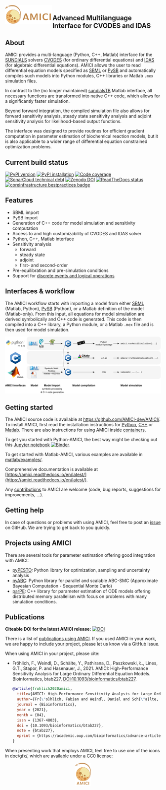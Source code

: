 <img src="https://raw.githubusercontent.com/AMICI-dev/AMICI/master/doc/gfx/banner.png" height="60" align="left" alt="AMICI logo">

## Advanced Multilanguage Interface for CVODES and IDAS

## About

AMICI provides a multi-language (Python, C++, Matlab) interface for the
[SUNDIALS](https://computing.llnl.gov/projects/sundials/) solvers
[CVODES](https://computing.llnl.gov/projects/sundials/cvodes)
(for ordinary differential equations) and
[IDAS](https://computing.llnl.gov/projects/sundials/idas)
(for algebraic differential equations). AMICI allows the user to read
differential equation models specified as [SBML](http://sbml.org/)
or [PySB](http://pysb.org/)
and automatically compiles such models into Python modules, C++ libraries or
Matlab `.mex` simulation files.

In contrast to the (no longer maintained)
[sundialsTB](https://computing.llnl.gov/projects/sundials/sundials-software)
Matlab interface, all necessary functions are transformed into native
C++ code, which allows for a significantly faster simulation.

Beyond forward integration, the compiled simulation file also allows for
forward sensitivity analysis, steady state sensitivity analysis and
adjoint sensitivity analysis for likelihood-based output functions.

The interface was designed to provide routines for efficient gradient
computation in parameter estimation of biochemical reaction models, but
it is also applicable to a wider range of differential equation
constrained optimization problems.

## Current build status

<a href="https://badge.fury.io/py/amici">
  <img src="https://badge.fury.io/py/amici.svg" alt="PyPI version"></a>
<a href="https://github.com/AMICI-dev/AMICI/actions/workflows/test_pypi.yml">
  <img src="https://github.com/AMICI-dev/AMICI/actions/workflows/test_pypi.yml/badge.svg" alt="PyPI installation"></a>
<a href="https://codecov.io/gh/AMICI-dev/AMICI">
  <img src="https://codecov.io/gh/AMICI-dev/AMICI/branch/master/graph/badge.svg" alt="Code coverage"></a>
<a href="https://sonarcloud.io/dashboard?id=ICB-DCM_AMICI&branch=master">
  <img src="https://sonarcloud.io/api/project_badges/measure?branch=master&project=ICB-DCM_AMICI&metric=sqale_index" alt="SonarCloud technical debt"></a>
<a href="https://zenodo.org/badge/latestdoi/43677177">
  <img src="https://zenodo.org/badge/43677177.svg" alt="Zenodo DOI"></a>
<a href="https://amici.readthedocs.io/en/latest/?badge=latest">
 <img src="https://readthedocs.org/projects/amici/badge/?version=latest" alt="ReadTheDocs status"></a>
<a href="https://bestpractices.coreinfrastructure.org/projects/3780">
  <img src="https://bestpractices.coreinfrastructure.org/projects/3780/badge" alt="coreinfrastructure bestpractices badge"></a>

## Features

* SBML import
* PySB import
* Generation of C++ code for model simulation and sensitivity
  computation
* Access to and high customizability of CVODES and IDAS solver
* Python, C++, Matlab interface
* Sensitivity analysis
  * forward
  * steady state
  * adjoint
  * first- and second-order
* Pre-equilibration and pre-simulation conditions
* Support for
  [discrete events and logical operations](https://academic.oup.com/bioinformatics/article/33/7/1049/2769435)

## Interfaces & workflow

The AMICI workflow starts with importing a model from either
[SBML](http://sbml.org/) (Matlab, Python), [PySB](http://pysb.org/) (Python),
or a Matlab definition of the model (Matlab-only). From this input,
all equations for model simulation
are derived symbolically and C++ code is generated. This code is then
compiled into a C++ library, a Python module, or a Matlab `.mex` file and
is then used for model simulation.

![AMICI workflow](https://raw.githubusercontent.com/AMICI-dev/AMICI/master/doc/gfx/amici_workflow.png)

## Getting started

The AMICI source code is available at https://github.com/AMICI-dev/AMICI/.
To install AMICI, first read the installation instructions for
[Python](https://amici.readthedocs.io/en/latest/python_installation.html),
[C++](https://amici.readthedocs.io/en/develop/cpp_installation.html) or
[Matlab](https://amici.readthedocs.io/en/develop/matlab_installation.html).
There are also instructions for using AMICI inside
[containers](https://github.com/AMICI-dev/AMICI/tree/master/container).

To get you started with Python-AMICI, the best way might be checking out this
[Jupyter notebook](https://github.com/AMICI-dev/AMICI/blob/master/doc/examples/getting_started/GettingStarted.ipynb)
[![Binder](https://mybinder.org/badge_logo.svg)](https://mybinder.org/v2/gh/AMICI-dev/AMICI/develop?labpath=doc%2Fexamples%2Fgetting_started%2FGettingStarted.ipynb).

To get started with Matlab-AMICI, various examples are available
in [matlab/examples/](https://github.com/AMICI-dev/AMICI/tree/master/matlab/examples).

Comprehensive documentation is available at
[https://amici.readthedocs.io/en/latest/](https://amici.readthedocs.io/en/latest/).

Any [contributions](https://amici.readthedocs.io/en/develop/CONTRIBUTING.html)
to AMICI are welcome (code, bug reports, suggestions for improvements, ...).


## Getting help

In case of questions or problems with using AMICI, feel free to post an
[issue](https://github.com/AMICI-dev/AMICI/issues) on GitHub. We are trying to
get back to you quickly.

## Projects using AMICI

There are several tools for parameter estimation offering good integration
with AMICI:

* [pyPESTO](https://github.com/ICB-DCM/pyPESTO): Python library for
  optimization, sampling and uncertainty analysis
* [pyABC](https://github.com/ICB-DCM/pyABC): Python library for
  parallel and scalable ABC-SMC (Approximate Bayesian Computation - Sequential
  Monte Carlo)
* [parPE](https://github.com/ICB-DCM/parPE): C++ library for parameter
  estimation of ODE models offering distributed memory parallelism with focus
  on problems with many simulation conditions.

## Publications

**Citeable DOI for the latest AMICI release:**
[![DOI](https://zenodo.org/badge/43677177.svg)](https://zenodo.org/badge/latestdoi/43677177)

There is a list of [publications using AMICI](https://amici.readthedocs.io/en/latest/references.html).
If you used AMICI in your work, we are happy to include
your project, please let us know via a GitHub issue.

When using AMICI in your project, please cite:

* Fröhlich, F., Weindl, D., Schälte, Y., Pathirana, D., Paszkowski, Ł., Lines, G.T., Stapor, P. and Hasenauer, J., 2021.
  AMICI: High-Performance Sensitivity Analysis for Large Ordinary Differential Equation Models. Bioinformatics, btab227,
  [DOI:10.1093/bioinformatics/btab227](https://doi.org/10.1093/bioinformatics/btab227).

  ```bibtex
  @article{frohlich2020amici,
    title={AMICI: High-Performance Sensitivity Analysis for Large Ordinary Differential Equation Models},
    author={Fr{\"o}hlich, Fabian and Weindl, Daniel and Sch{\"a}lte, Yannik and Pathirana, Dilan and Paszkowski, {\L}ukasz and Lines, Glenn Terje and Stapor, Paul and Hasenauer, Jan},
    journal = {Bioinformatics},
    year = {2021},
    month = {04},
    issn = {1367-4803},
    doi = {10.1093/bioinformatics/btab227},
    note = {btab227},
    eprint = {https://academic.oup.com/bioinformatics/advance-article-pdf/doi/10.1093/bioinformatics/btab227/36866220/btab227.pdf},
  }
  ```

When presenting work that employs AMICI, feel free to use one of the icons in
[doc/gfx/](https://github.com/AMICI-dev/AMICI/tree/master/doc/gfx),
which are available under a
[CC0](https://github.com/AMICI-dev/AMICI/tree/master/doc/gfx/LICENSE.md)
license:

<p align="center">
  <img src="https://raw.githubusercontent.com/AMICI-dev/AMICI/master/doc/gfx/logo_text.png" height="75" alt="AMICI Logo">
</p>

